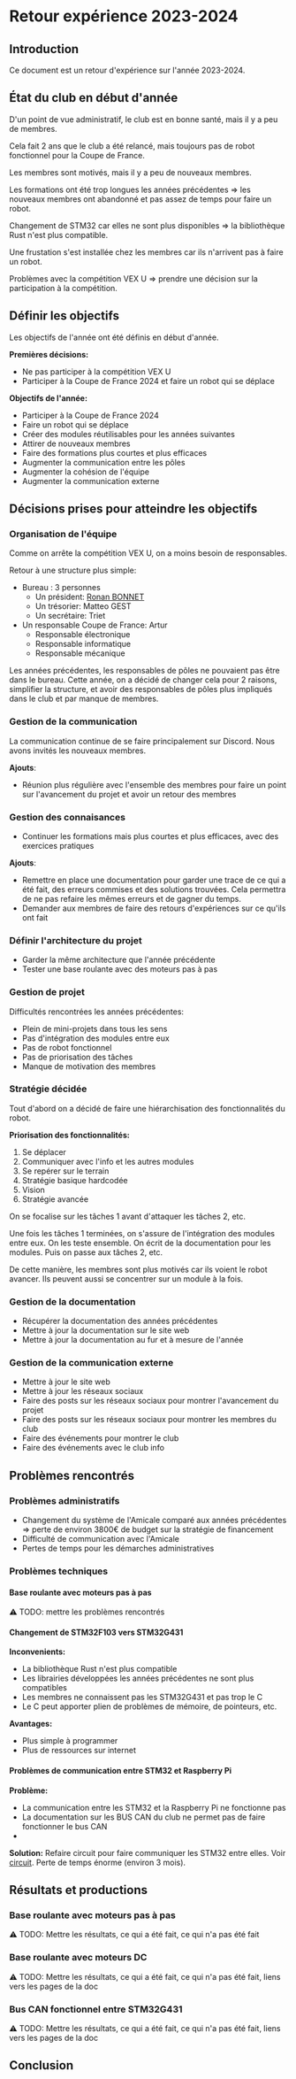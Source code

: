 # Retour expérience 2023-2024

## Introduction

Ce document est un retour d'expérience sur l'année 2023-2024.

## État du club en début d'année

D'un point de vue administratif, le club est en bonne santé, mais il y a peu de membres.

Cela fait 2 ans que le club a été relancé, mais toujours pas de robot fonctionnel pour la Coupe de France.

Les membres sont motivés, mais il y a peu de nouveaux membres.

Les formations ont été trop longues les années précédentes => les nouveaux membres ont abandonné et pas assez de temps pour faire un robot.

Changement de STM32 car elles ne sont plus disponibles => la bibliothèque Rust n'est plus compatible.

Une frustation s'est installée chez les membres car ils n'arrivent pas à faire un robot.

Problèmes avec la compétition VEX U => prendre une décision sur la participation à la compétition.

## Définir les objectifs

Les objectifs de l'année ont été définis en début d'année.

**Premières décisions:**
- Ne pas participer à la compétition VEX U
- Participer à la Coupe de France 2024 et faire un robot qui se déplace

**Objectifs de l'année:**
- Participer à la Coupe de France 2024
- Faire un robot qui se déplace
- Créer des modules réutilisables pour les années suivantes
- Attirer de nouveaux membres
- Faire des formations plus courtes et plus efficaces
- Augmenter la communication entre les pôles
- Augmenter la cohésion de l'équipe
- Augmenter la communication externe

## Décisions prises pour atteindre les objectifs

### Organisation de l'équipe

Comme on arrête la compétition VEX U, on a moins besoin de responsables. 

Retour à une structure plus simple:
- Bureau : 3 personnes
  - Un président: [Ronan BONNET](https://github.com/BloodFutur)
  - Un trésorier: Matteo GEST
  - Un secrétaire: Triet
- Un responsable Coupe de France: Artur
  - Responsable électronique
  - Responsable informatique
  - Responsable mécanique

Les années précédentes, les responsables de pôles ne pouvaient pas être dans le bureau. Cette année, on a décidé de changer cela pour 2 raisons, simplifier la structure, et avoir des responsables de pôles plus impliqués dans le club et par manque de membres.

### Gestion de la communication

La communication continue de se faire principalement sur Discord. Nous avons invités les nouveaux membres.

**Ajouts**:
- Réunion plus régulière avec l'ensemble des membres pour faire un point sur l'avancement du projet et avoir un retour des membres

### Gestion des connaisances

- Continuer les formations mais plus courtes et plus efficaces, avec des exercices pratiques

**Ajouts**:

- Remettre en place une documentation pour garder une trace de ce qui a été fait, des erreurs commises et des solutions trouvées. Cela permettra de ne pas refaire les mêmes erreurs et de gagner du temps.
- Demander aux membres de faire des retours d'expériences sur ce qu'ils ont fait

### Définir l'architecture du projet

- Garder la même architecture que l'année précédente
- Tester une base roulante avec des moteurs pas à pas

### Gestion de projet

Difficultés rencontrées les années précédentes:
- Plein de mini-projets dans tous les sens
- Pas d'intégration des modules entre eux
- Pas de robot fonctionnel
- Pas de priorisation des tâches
- Manque de motivation des membres

### Stratégie décidée

Tout d'abord on a décidé de faire une hiérarchisation des fonctionnalités du robot.

**Priorisation des fonctionnalités:**
1. Se déplacer
2. Communiquer avec l'info et les autres modules
3. Se repérer sur le terrain
4. Stratégie basique hardcodée
5. Vision
6. Stratégie avancée

On se focalise sur les tâches 1 avant d'attaquer les tâches 2, etc.

Une fois les tâches 1 terminées, on s'assure de l'intégration des modules entre eux. On les teste ensemble. On écrit de la documentation pour les modules. Puis on passe aux tâches 2, etc.

De cette manière, les membres sont plus motivés car ils voient le robot avancer. Ils peuvent aussi se concentrer sur un module à la fois.

### Gestion de la documentation

- Récupérer la documentation des années précédentes
- Mettre à jour la documentation sur le site web
- Mettre à jour la documentation au fur et à mesure de l'année

### Gestion de la communication externe

- Mettre à jour le site web
- Mettre à jour les réseaux sociaux
- Faire des posts sur les réseaux sociaux pour montrer l'avancement du projet
- Faire des posts sur les réseaux sociaux pour montrer les membres du club
- Faire des événements pour montrer le club
- Faire des événements avec le club info


## Problèmes rencontrés

### Problèmes administratifs

- Changement du système de l'Amicale comparé aux années précédentes => perte de environ 3800€ de budget sur la stratégie de financement
- Difficulté de communication avec l'Amicale
- Pertes de temps pour les démarches administratives

### Problèmes techniques

#### Base roulante avec moteurs pas à pas

⚠️ TODO: mettre les problèmes rencontrés

#### Changement de STM32F103 vers STM32G431

**Inconvenients:**
- La bibliothèque Rust n'est plus compatible
- Les librairies développées les années précédentes ne sont plus compatibles
- Les membres ne connaissent pas les STM32G431 et pas trop le C
- Le C peut apporter plien de problèmes de mémoire, de pointeurs, etc.
  
**Avantages:**

- Plus simple à programmer
- Plus de ressources sur internet


#### Problèmes de communication entre STM32 et Raspberry Pi

**Problème:**
- La communication entre les STM32 et la Raspberry Pi ne fonctionne pas
- La documentation sur les BUS CAN du club ne permet pas de faire fonctionner le bus CAN
- 

**Solution:**
  Refaire circuit pour faire communiquer les STM32 entre elles. 
  Voir [circuit](../../informatique/communication.md#exemple-de-connexion-entre-deux-stm32). Perte de temps énorme (environ 3 mois). 


## Résultats et productions

### Base roulante avec moteurs pas à pas

⚠️ TODO: Mettre les résultats, ce qui a été fait, ce qui n'a pas été fait

### Base roulante avec moteurs DC

⚠️ TODO: Mettre les résultats, ce qui a été fait, ce qui n'a pas été fait, liens vers les pages de la doc

### Bus CAN fonctionnel entre STM32G431

⚠️ TODO: Mettre les résultats, ce qui a été fait, ce qui n'a pas été fait, liens vers les pages de la doc


## Conclusion